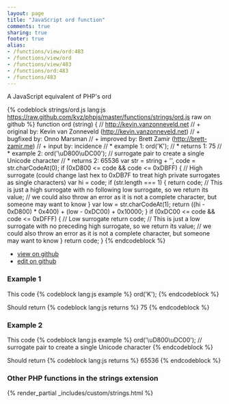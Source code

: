 ```yaml
---
layout: page
title: "JavaScript ord function"
comments: true
sharing: true
footer: true
alias:
- /functions/view/ord:483
- /functions/view/ord
- /functions/view/483
- /functions/ord:483
- /functions/483
---
```

<!-- Generated by Rakefile:build -->
A JavaScript equivalent of PHP's ord

{% codeblock strings/ord.js lang:js https://raw.github.com/kvz/phpjs/master/functions/strings/ord.js raw on github %}
function ord (string) {
  // http://kevin.vanzonneveld.net
  // +   original by: Kevin van Zonneveld (http://kevin.vanzonneveld.net)
  // +   bugfixed by: Onno Marsman
  // +   improved by: Brett Zamir (http://brett-zamir.me)
  // +   input by: incidence
  // *     example 1: ord('K');
  // *     returns 1: 75
  // *     example 2: ord('\uD800\uDC00'); // surrogate pair to create a single Unicode character
  // *     returns 2: 65536
  var str = string + '',
    code = str.charCodeAt(0);
  if (0xD800 <= code && code <= 0xDBFF) { // High surrogate (could change last hex to 0xDB7F to treat high private surrogates as single characters)
    var hi = code;
    if (str.length === 1) {
      return code; // This is just a high surrogate with no following low surrogate, so we return its value;
      // we could also throw an error as it is not a complete character, but someone may want to know
    }
    var low = str.charCodeAt(1);
    return ((hi - 0xD800) * 0x400) + (low - 0xDC00) + 0x10000;
  }
  if (0xDC00 <= code && code <= 0xDFFF) { // Low surrogate
    return code; // This is just a low surrogate with no preceding high surrogate, so we return its value;
    // we could also throw an error as it is not a complete character, but someone may want to know
  }
  return code;
}
{% endcodeblock %}

 - [view on github](https://github.com/kvz/phpjs/blob/master/functions/strings/ord.js)
 - [edit on github](https://github.com/kvz/phpjs/edit/master/functions/strings/ord.js)

### Example 1
This code
{% codeblock lang:js example %}
ord('K');
{% endcodeblock %}

Should return
{% codeblock lang:js returns %}
75
{% endcodeblock %}

### Example 2
This code
{% codeblock lang:js example %}
ord('\uD800\uDC00'); // surrogate pair to create a single Unicode character
{% endcodeblock %}

Should return
{% codeblock lang:js returns %}
65536
{% endcodeblock %}


### Other PHP functions in the strings extension
{% render_partial _includes/custom/strings.html %}
